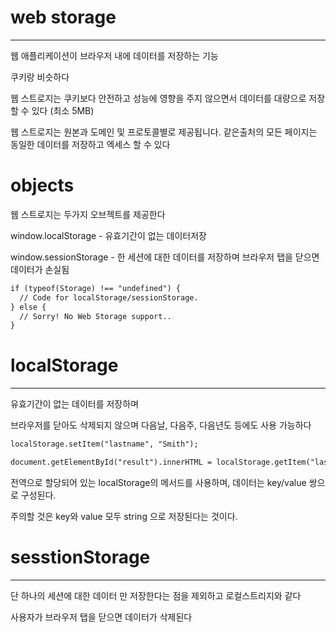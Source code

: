 # web storage
-----------------

웹 애플리케이션이 브라우저 내에 데이터를 저장하는 기능

쿠키랑 비슷하다

웹 스트로지는 쿠키보다 안전하고 성능에 영향을 주지 않으면서 데이터를 대량으로 저장할 수 있다 (최소 5MB)

웹 스트로지는 원본과 도메인 및 프로토콜별로 제공됩니다.  같은출처의 모든 페이지는 동일한 데이터를 저장하고 엑세스 할 수 있다

# objects

웹 스트로지는 두가지 오브젝트를 제공한다

window.localStorage - 유효기간이 없는 데이터저장

window.sessionStorage - 한 세션에 대한 데이터를 저장하며 브라우저 탭을 닫으면 데이터가 손실됨

```html
if (typeof(Storage) !== "undefined") {
  // Code for localStorage/sessionStorage.
} else {
  // Sorry! No Web Storage support..
}
```

# localStorage
-----------------

유효기간이 없는 데이터를 저장하며

브라우저를 닫아도 삭제되지 않으며 다음날, 다음주, 다음년도 등에도 사용 가능하다

```html
localStorage.setItem("lastname", "Smith");

document.getElementById("result").innerHTML = localStorage.getItem("lastname");
```

전역으로 할당되어 있는 localStorage의 메서드를 사용하며, 데이터는 key/value 쌍으로 구성된다.

주의할 것은 key와 value 모두 string 으로 저장된다는 것이다.

# sesstionStorage
--------------------

단 하나의 세션에 대한 데이터 만 저장한다는 점을 제외하고 로컬스트리지와 같다

사용자가 브라우저 탭을 닫으면 데이터가 삭제된다
